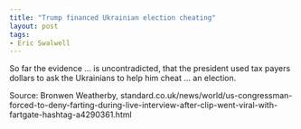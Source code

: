 ```yaml
---
title: "Trump financed Ukrainian election cheating"
layout: post
tags:
- Eric Swalwell
---
```


So far the evidence ... is uncontradicted, that the president used tax payers dollars to ask the Ukrainians to help him cheat ... an election.

Source: Bronwen Weatherby, standard.co.uk/news/world/us-congressman-forced-to-deny-farting-during-live-interview-after-clip-went-viral-with-fartgate-hashtag-a4290361.html
